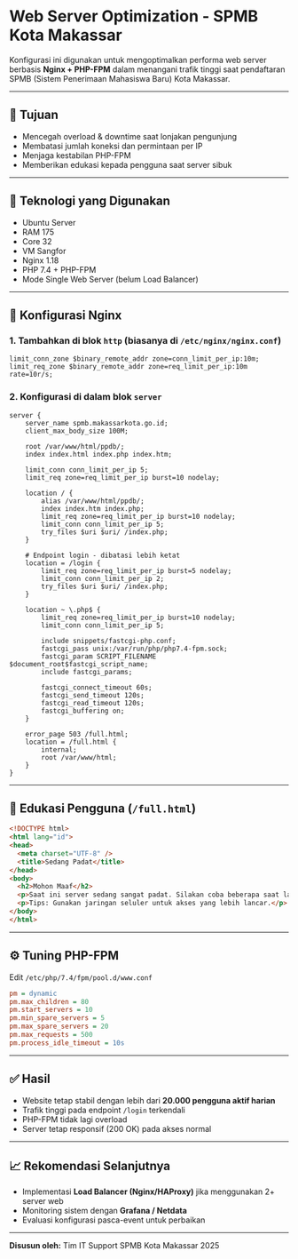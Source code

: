 # Web Server Optimization - SPMB Kota Makassar

Konfigurasi ini digunakan untuk mengoptimalkan performa web server berbasis **Nginx + PHP-FPM** dalam menangani trafik tinggi saat pendaftaran SPMB (Sistem Penerimaan Mahasiswa Baru) Kota Makassar.

---

## 📌 Tujuan

* Mencegah overload & downtime saat lonjakan pengunjung
* Membatasi jumlah koneksi dan permintaan per IP
* Menjaga kestabilan PHP-FPM
* Memberikan edukasi kepada pengguna saat server sibuk

---

## 🧰 Teknologi yang Digunakan

* Ubuntu Server
* RAM 175
* Core 32
* VM Sangfor 
* Nginx 1.18
* PHP 7.4 + PHP-FPM
* Mode Single Web Server (belum Load Balancer)

  

---

## 🔧 Konfigurasi Nginx

### 1. Tambahkan di blok `http` (biasanya di `/etc/nginx/nginx.conf`)

```nginx
limit_conn_zone $binary_remote_addr zone=conn_limit_per_ip:10m;
limit_req_zone $binary_remote_addr zone=req_limit_per_ip:10m rate=10r/s;
```

### 2. Konfigurasi di dalam blok `server`

```nginx
server {
    server_name spmb.makassarkota.go.id;
    client_max_body_size 100M;

    root /var/www/html/ppdb/;
    index index.html index.php index.htm;

    limit_conn conn_limit_per_ip 5;
    limit_req zone=req_limit_per_ip burst=10 nodelay;

    location / {
        alias /var/www/html/ppdb/;
        index index.htm index.php;
        limit_req zone=req_limit_per_ip burst=10 nodelay;
        limit_conn conn_limit_per_ip 5;
        try_files $uri $uri/ /index.php;
    }

    # Endpoint login - dibatasi lebih ketat
    location = /login {
        limit_req zone=req_limit_per_ip burst=5 nodelay;
        limit_conn conn_limit_per_ip 2;
        try_files $uri $uri/ /index.php;
    }

    location ~ \.php$ {
        limit_req zone=req_limit_per_ip burst=10 nodelay;
        limit_conn conn_limit_per_ip 5;

        include snippets/fastcgi-php.conf;
        fastcgi_pass unix:/var/run/php/php7.4-fpm.sock;
        fastcgi_param SCRIPT_FILENAME $document_root$fastcgi_script_name;
        include fastcgi_params;

        fastcgi_connect_timeout 60s;
        fastcgi_send_timeout 120s;
        fastcgi_read_timeout 120s;
        fastcgi_buffering on;
    }

    error_page 503 /full.html;
    location = /full.html {
        internal;
        root /var/www/html;
    }
}
```

---

## 🧠 Edukasi Pengguna (`/full.html`)

```html
<!DOCTYPE html>
<html lang="id">
<head>
  <meta charset="UTF-8" />
  <title>Sedang Padat</title>
</head>
<body>
  <h2>Mohon Maaf</h2>
  <p>Saat ini server sedang sangat padat. Silakan coba beberapa saat lagi.</p>
  <p>Tips: Gunakan jaringan seluler untuk akses yang lebih lancar.</p>
</body>
</html>
```

---

## ⚙️ Tuning PHP-FPM

Edit `/etc/php/7.4/fpm/pool.d/www.conf`

```ini
pm = dynamic
pm.max_children = 80
pm.start_servers = 10
pm.min_spare_servers = 5
pm.max_spare_servers = 20
pm.max_requests = 500
pm.process_idle_timeout = 10s
```

---

## ✅ Hasil

* Website tetap stabil dengan lebih dari **20.000 pengguna aktif harian**
* Trafik tinggi pada endpoint `/login` terkendali
* PHP-FPM tidak lagi overload
* Server tetap responsif (200 OK) pada akses normal

---

## 📈 Rekomendasi Selanjutnya

* Implementasi **Load Balancer (Nginx/HAProxy)** jika menggunakan 2+ server web
* Monitoring sistem dengan **Grafana / Netdata**
* Evaluasi konfigurasi pasca-event untuk perbaikan

---

**Disusun oleh:**
Tim IT Support SPMB Kota Makassar
2025

